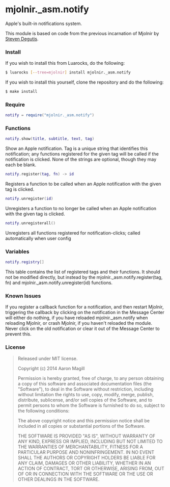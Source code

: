 mjolnir._asm.notify
===================

Apple's built-in notifications system.

This module is based on code from the previous incarnation of Mjolnir by [Steven Degutis](https://github.com/sdegutis/).

### Install

If you wish to install this from Luarocks, do the following:

~~~bash
$ luarocks [--tree=mjolnir] install mjolnir._asm.notify
~~~

If you wish to install this yourself, clone the repository and do the following:

~~~bash
$ make install
~~~

### Require

~~~lua
notify = require("mjolnir._asm.notify")
~~~

### Functions

~~~lua
notify.show(title, subtitle, text, tag)
~~~
Show an Apple notification. Tag is a unique string that identifies this notification; any functions registered for the given tag will be called if the notification is clicked. None of the strings are optional, though they may each be blank.

~~~lua
notify.register(tag, fn) -> id
~~~
Registers a function to be called when an Apple notification with the given tag is clicked.

~~~lua
notify.unregister(id)
~~~
Unregisters a function to no longer be called when an Apple notification with the given tag is clicked.

~~~lua
notify.unregisterall()
~~~
Unregisters all functions registered for notification-clicks; called automatically when user config 

### Variables

~~~lua
notify.registry[]
~~~
This table contains the list of registered tags and their functions.  It should not be modified directly, but instead by the mjolnir._asm.notify.register(tag, fn) and mjolnir._asm.notify.unregister(id) functions.

### Known Issues

If you register a callback function for a notification, and then restart Mjolnir, triggering the callback by clicking on the notification in the Message Center will either do nothing, if you have reloaded mjolnir._asm.notify when reloading Mjolnir, or crash Mjolnir, if you haven't reloaded the module.  Never click on the old notification or clear it out of the Message Center to prevent this.

### License

> Released under MIT license.
>
> Copyright (c) 2014 Aaron Magill
>
> Permission is hereby granted, free of charge, to any person obtaining a copy
> of this software and associated documentation files (the "Software"), to deal
> in the Software without restriction, including without limitation the rights
> to use, copy, modify, merge, publish, distribute, sublicense, and/or sell
> copies of the Software, and to permit persons to whom the Software is
> furnished to do so, subject to the following conditions:
>
> The above copyright notice and this permission notice shall be included in
> all copies or substantial portions of the Software.
>
> THE SOFTWARE IS PROVIDED "AS IS", WITHOUT WARRANTY OF ANY KIND, EXPRESS OR
> IMPLIED, INCLUDING BUT NOT LIMITED TO THE WARRANTIES OF MERCHANTABILITY,
> FITNESS FOR A PARTICULAR PURPOSE AND NONINFRINGEMENT. IN NO EVENT SHALL THE
> AUTHORS OR COPYRIGHT HOLDERS BE LIABLE FOR ANY CLAIM, DAMAGES OR OTHER
> LIABILITY, WHETHER IN AN ACTION OF CONTRACT, TORT OR OTHERWISE, ARISING FROM,
> OUT OF OR IN CONNECTION WITH THE SOFTWARE OR THE USE OR OTHER DEALINGS IN
> THE SOFTWARE.
